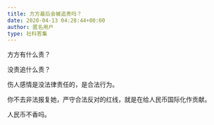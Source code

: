 ```yaml
---
title: 方方最后会被追责吗？
date: 2020-04-13 04:28:44+00:00
author: 匿名用户
type: 社科答集
---
```

方方有什么责？

没责追什么责？

伤人感情是没法律责任的，是合法行为。

你不去非法报复她，严守合法反对的红线，就是在给人民币国际化作贡献。

人民币不香吗。



